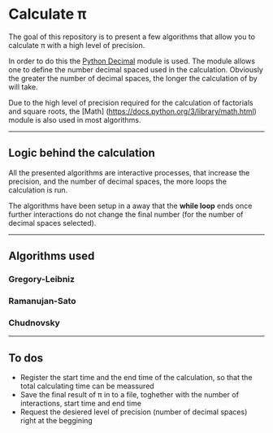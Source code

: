 # Calculate π

The goal of this repository is to present a few algorithms that allow you to calculate π with a high level of precision. 

In order to do this the [Python Decimal](https://docs.python.org/3/library/decimal.html) module is used. The module allows one to define the number decimal spaced used in the calculation. Obviously the greater the number of decimal spaces, the longer the calculation of by will take.

Due to the high level of precision required for the calculation of factorials and square roots, the [Math] (https://docs.python.org/3/library/math.html) module is also used in most algorithms.

---
## Logic behind the calculation

All the presented algorithms are interactive processes, that increase the precision, and the number of decimal spaces, the more loops the calculation is run. 

The algorithms have been setup in a away that the **while loop** ends once further interactions do not change the final number (for the number of decimal spaces selected).

---
## Algorithms used

### Gregory-Leibniz
### Ramanujan-Sato
### Chudnovsky

---

## To dos

* Register the start time and the end time of the calculation, so that the total calculating time can be meassured
* Save the final result of π in to a file, toghether with the number of interactions, start time and end time
* Request the desiered level of precision (number of decimal spaces) right at the beggining